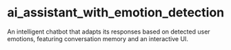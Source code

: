 # ai_assistant_with_emotion_detection
An intelligent chatbot that adapts its responses based on detected user emotions, featuring conversation memory and an interactive UI.
